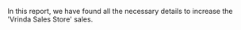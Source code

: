 In this report, we have found all the necessary details to increase the 'Vrinda Sales Store' sales.
